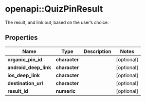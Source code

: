 # openapi::QuizPinResult

The result, and link out, based on the user’s choice.

## Properties
Name | Type | Description | Notes
------------ | ------------- | ------------- | -------------
**organic_pin_id** | **character** |  | [optional] 
**android_deep_link** | **character** |  | [optional] 
**ios_deep_link** | **character** |  | [optional] 
**destination_url** | **character** |  | [optional] 
**result_id** | **numeric** |  | [optional] 


